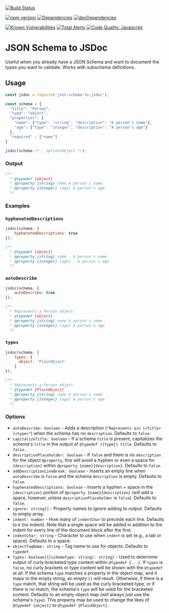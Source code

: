 [![Build Status](https://travis-ci.org/n3ps/json-schema-to-jsdoc.svg?branch=master)](https://travis-ci.org/n3ps/json-schema-to-jsdoc)

[![npm version](https://img.shields.io/npm/v/json-schema-to-jsdoc.svg)](https://www.npmjs.com/package/json-schema-to-jsdoc)
[![Dependencies](https://img.shields.io/david/n3ps/json-schema-to-jsdoc.svg)](https://david-dm.org/n3ps/json-schema-to-jsdoc)
[![devDependencies](https://img.shields.io/david/dev/n3ps/json-schema-to-jsdoc.svg)](https://david-dm.org/n3ps/json-schema-to-jsdoc?type=dev)

[![Known Vulnerabilities](https://snyk.io/test/github/n3ps/json-schema-to-jsdoc/badge.svg)](https://snyk.io/test/github/n3ps/json-schema-to-jsdoc)
[![Total Alerts](https://img.shields.io/lgtm/alerts/g/n3ps/json-schema-to-jsdoc.svg?logo=lgtm&logoWidth=18)](https://lgtm.com/projects/g/n3ps/json-schema-to-jsdoc/alerts)
[![Code Quality: Javascript](https://img.shields.io/lgtm/grade/javascript/g/n3ps/json-schema-to-jsdoc.svg?logo=lgtm&logoWidth=18)](https://lgtm.com/projects/g/n3ps/json-schema-to-jsdoc/context:javascript)

# JSON Schema to JSDoc

Useful when you already have a JSON Schema and want to document the types you want to validate. Works with subschema definitions.

## Usage

```js
const jsdoc = require('json-schema-to-jsdoc');

const schema = {
  "title": "Person",
  "type": "object",
  "properties": {
    "name": {"type": "string", "description": "A person's name"},
    "age": {"type": "integer", "description": "A person's age"}
  },
  "required" : ["name"]
}

jsdoc(schema /* , optionsObject */);
```

### Output

```js
/**
  * @typedef {object}
  * @property {string} name A person's name
  * @property {integer} [age] A person's age
  */
```

### Examples


### `hyphenatedDescriptions`

```js
jsdoc(schema, {
    hyphenatedDescriptions: true
});
```

```js
/**
  * @typedef {object}
  * @property {string} name - A person's name
  * @property {integer} [age] - A person's age
  */
```

### `autoDescribe`

```js
jsdoc(schema, {
    autoDescribe: true
});
```

```js
/**
  * Represents a Person object
  * @typedef {object}
  * @property {string} name A person's name
  * @property {integer} [age] A person's age
  */
```

### `types`

```js
jsdoc(schema, {
    types: {
      object: 'PlainObject'
    }
});
```

```js
/**
  * Represents a Person object
  * @typedef {PlainObject}
  * @property {string} name A person's name
  * @property {integer} [age] A person's age
  */
```

### Options

- `autoDescribe: boolean` - Adds a description
    (`"Represents a/n [<title> ]<type>"`) when the schema has no
    `description`. Defaults to `false`.
- `capitalizeTitle: boolean` - If a schema `title` is present, capitalizes the schema's `title` in the output of
    `@typedef [{type}] title`. Defaults to `false.`
- `descriptionPlaceholder: boolean` - If `false` and there is no `description`
    for the object `@property`, this will avoid a hyphen or even a space for
    `{description}` within `@property {name}{description}`. Defaults to `false`.
- `addDescriptionLineBreak: boolean` - Inserts an empty line when `autoDescribe` is `false` and the schema
    `description` is empty. Defaults to `false`.
- `hyphenatedDescriptions: boolean` - Inserts a hyphen + space in the `{description}` portion of
    `@property {name}{description}` (will add a space, however, unless
    `descriptionPlaceholder` is `false`). Defaults to `false`.
- `ignore: string[]` - Property names to ignore adding to output. Defaults to
    empty array.
- `indent: number` - How many of `indentChar` to precede each line. Defaults
    to `0` (no indent). Note that a single space will be added in addition to
    the indent for every line of the document block after the first.
- `indentChar: string` - Character to use when `indent` is set (e.g., a tab or
    space). Defaults to a space.
- `objectTagName: string` - Tag name to use for objects. Defaults to `typedef`.
- `types: boolean|{[schemaType: string]: string}` - Used to determine output of
    curly-bracketed type content within `@typedef {...}`.
    If `types` is `false`, no curly brackets or type content will be shown
    with the `@typedef` at all. If the schema `type` matches a property in the
    object map, and it maps to the empty string, an empty `{}` will result.
    Otherwise, if there is a `type` match, that string will be used as the
    curly bracketed type, or if there is no match, the schema's `type` will
    be used for the bracketed content. Defaults to an empty object map (will
    always just use the schema's `type`). This property may be used to change
    the likes of `@typedef {object}` to  `@typedef {PlainObject}`.

